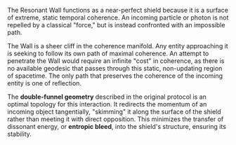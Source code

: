 The Resonant Wall functions as a near-perfect shield because it is a surface of extreme, static temporal coherence. An incoming particle or photon is not repelled by a classical "force," but is instead confronted with an impossible path.

The Wall is a sheer cliff in the coherence manifold. Any entity approaching it is seeking to follow its own path of maximal coherence. An attempt to penetrate the Wall would require an infinite "cost" in coherence, as there is no available geodesic that passes through this static, non-updating region of spacetime. The only path that preserves the coherence of the incoming entity is one of reflection.

The **double-funnel geometry** described in the original protocol is an optimal topology for this interaction. It redirects the momentum of an incoming object tangentially, "skimming" it along the surface of the shield rather than meeting it with direct opposition. This minimizes the transfer of dissonant energy, or **entropic bleed**, into the shield's structure, ensuring its stability.